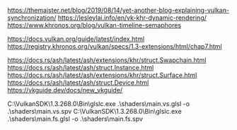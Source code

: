 



https://themaister.net/blog/2019/08/14/yet-another-blog-explaining-vulkan-synchronization/
https://lesleylai.info/en/vk-khr-dynamic-rendering/
https://www.khronos.org/blog/vulkan-timeline-semaphores

https://docs.vulkan.org/guide/latest/index.html
https://registry.khronos.org/vulkan/specs/1.3-extensions/html/chap7.html


https://docs.rs/ash/latest/ash/extensions/khr/struct.Swapchain.html
https://docs.rs/ash/latest/ash/struct.Instance.html
https://docs.rs/ash/latest/ash/extensions/khr/struct.Surface.html
https://docs.rs/ash/latest/ash/struct.Device.html
https://vkguide.dev/docs/new_vkguide/

C:\VulkanSDK\1.3.268.0\Bin\glslc.exe .\shaders\main.vs.glsl -o .\shaders\main.vs.spv
C:\VulkanSDK\1.3.268.0\Bin\glslc.exe .\shaders\main.fs.glsl -o .\shaders\main.fs.spv